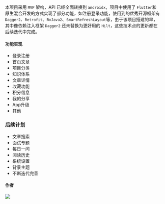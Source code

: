 本项目采用 `MVP` 架构，API 已经全面转换到 `androidx`，项目中使用了 `Flutter`和原生混合开发的方式实现了部分功能，如注册登录功能，使用到的优秀开源框架有 `Dagger2`、`Retrofit`、`RxJava2`、`SmartRefreshLayout`等，由于该项目搭建的早，其中像依赖注入框架 `Dagger2` 还未替换为更好用的 `Hilt`，这些技术点的更新都在后续迭代中完成。

#### 功能实现

- 登录注册
- 首页文章
- 项目分类
- 知识体系
- 文章详情
- 收藏功能
- 积分信息
- 我的分享
- App升级
- 其他

### 后续计划

- 文章搜索
- 面试专题
- 每日一问
- 阅读历史
- 系统设置
- 背景主题 
- 不断迭代完善

#### 作者

![](https://img-blog.csdnimg.cn/img_convert/330428d616042c434da017550213df07.png)